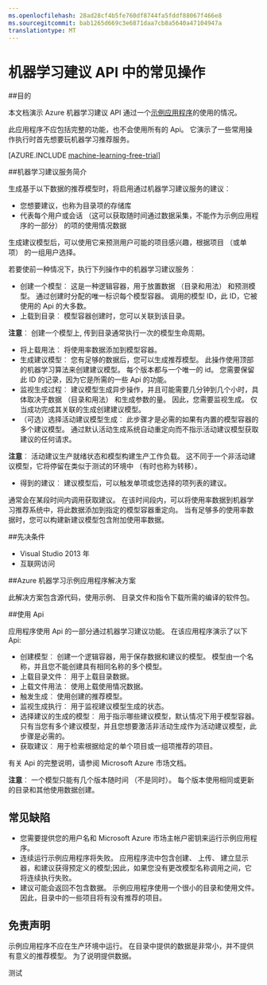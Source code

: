```yaml
---
ms.openlocfilehash: 28ad28cf4b5fe760df8744fa5fddf88067f466e8
ms.sourcegitcommit: bab1265d669c3e6871daa7cb8a5640a47104947a
translationtype: MT
---
```

<properties 
    pageTitle="机器学习建议 API 中的常见操作 |Microsoft Azure" 
    description="Azure ML 建议示例应用程序" 
    services="machine-learning" 
    documentationCenter="" 
    authors="jaymathe" 
    manager="paulettm" 
    editor="cgronlun"/>

<tags 
    ms.service="machine-learning" 
    ms.workload="data-services" 
    ms.tgt_pltfrm="na" 
    ms.devlang="na" 
    ms.topic="article" 
    ms.date="09/01/2015" 
    ms.author="luisca"/> 


# 机器学习建议 API 中的常见操作

##目的

本文档演示 Azure 机器学习建议 API 通过一个[示例应用程序](http://1drv.ms/1xeO2F3)的使用的情况。

此应用程序不应包括完整的功能，也不会使用所有的 Api。 它演示了一些常用操作执行时首先想要玩机器学习推荐服务。 

[AZURE.INCLUDE [machine-learning-free-trial](../../includes/machine-learning-free-trial.md)]

##机器学习建议服务简介

生成基于以下数据的推荐模型时，将启用通过机器学习建议服务的建议︰

* 您想要建议，也称为目录项的存储库
* 代表每个用户或会话 （这可以获取随时间通过数据采集，不能作为示例应用程序的一部分） 的项的使用情况数据

生成建议模型后，可以使用它来预测用户可能的项目感兴趣，根据项目 （或单项） 的一组用户选择。

若要使前一种情况下，执行下列操作中的机器学习建议服务︰

* 创建一个模型︰ 这是一种逻辑容器，用于放置数据 （目录和用法） 和预测模型。 通过创建时分配的唯一标识每个模型容器。 调用的模型 ID，此 ID，它被使用的 Api 的大多数。 
* 上载到目录︰ 模型容器创建时，您可以关联到该目录。

**注意**︰ 创建一个模型上, 传到目录通常执行一次的模型生命周期。

* 将上载用法︰ 将使用率数据添加到模型容器。
* 生成建议模型︰ 您有足够的数据后，您可以生成推荐模型。 此操作使用顶部的机器学习算法来创建建议模型。 每个版本都与一个唯一的 id。 您需要保留此 ID 的记录，因为它是所需的一些 Api 的功能。
* 监视生成过程︰ 建议模型生成异步操作，并且可能需要几分钟到几个小时，具体取决于数据 （目录和用法） 和生成参数的量。 因此，您需要监视生成。 仅当成功完成其关联的生成创建建议模型。
* （可选）选择活动建议模型生成︰ 此步骤才是必需的如果有内置的模型容器的多个建议模型。 通过默认活动生成系统自动重定向而不指示活动建议模型获取建议的任何请求。 

**注意**︰ 活动建议生产就绪状态和模型构建生产工作负载。 这不同于一个非活动建议模型，它将停留在类似于测试的环境中 （有时也称为转移）。

* 得到的建议︰ 建议模型后，可以触发单项或您选择的项列表的建议。 

通常会在某段时间内调用获取建议。 在该时间段内，可以将使用率数据到机器学习推荐系统中，将此数据添加到指定的模型容器重定向。 当有足够多的使用率数据时，您可以构建新建议模型包含附加使用率数据。 

##先决条件

* Visual Studio 2013 年
* 互联网访问 

##Azure 机器学习示例应用程序解决方案

此解决方案包含源代码，使用示例、 目录文件和指令下载所需的编译的软件包。

##使用 Api

应用程序使用 Api 的一部分通过机器学习建议功能。 在该应用程序演示了以下 Api:

* 创建模型︰ 创建一个逻辑容器，用于保存数据和建议的模型。 模型由一个名称，并且您不能创建具有相同名称的多个模型。
* 上载目录文件︰ 用于上载目录数据。
* 上载文件用法︰ 使用上载使用情况数据。
* 触发生成︰ 使用创建的推荐模型。
* 监视生成执行︰ 用于监视建议模型生成的状态。
* 选择建议的生成的模型︰ 用于指示哪些建议模型，默认情况下用于模型容器。 只有当您有多个建议模型，并且您想要激活非活动生成作为活动建议模型，此步骤是必需的。
* 获取建议︰ 用于检索根据给定的单个项目或一组项推荐的项目。 

有关 Api 的完整说明，请参阅 Microsoft Azure 市场文档。 

**注意**︰ 一个模型只能有几个版本随时间 （不是同时）。 每个版本使用相同或更新的目录和其他使用数据创建。

## 常见缺陷

* 您需要提供您的用户名和 Microsoft Azure 市场主帐户密钥来运行示例应用程序。
* 连续运行示例应用程序将失败。 应用程序流中包含创建、 上传、 建立显示器，和建议获得预定义的模型;因此，如果您没有更改模型名称调用之间，它将连续执行失败。
* 建议可能会返回不包含数据。 示例应用程序使用一个很小的目录和使用文件。 因此，目录中的一些项目将有没有推荐的项目。

## 免责声明
示例应用程序不应在生产环境中运行。 在目录中提供的数据是非常小，并不提供有意义的推荐模型。 为了说明提供数据。 
 

测试
